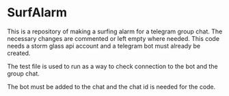 # SurfAlarm
This is a repository of making a surfing alarm for a telegram group chat.
The necessary changes are commented or left empty where needed.
This code needs a storm glass api account and a telegram bot must already be created.

The test file is used to run as a way to check connection to the bot and the group chat. 

The bot must be added to the chat and the chat id is needed for the code.

